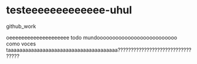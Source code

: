 # testeeeeeeeeeeeee-uhul
github_work


oeeeeeeeeeeeeeeeeeeee todo mundoooooooooooooooooooooooooo como voces taaaaaaaaaaaaaaaaaaaaaaaaaaaaaaaaaaaaaa?????????????????????????????????
